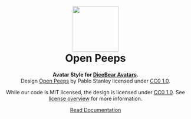 <h1 align="center"><img src="https://dicebear.com/api/open-peeps/1.svg" width="124" /> <br />Open Peeps</h1>
<p align="center">
  <strong>Avatar Style for <a href="https://dicebear.com/">DiceBear Avatars</a>.</strong><br />
  Design <a href="https://www.openpeeps.com/">Open Peeps</a> by Pablo Stanley licensed under <a href="https://creativecommons.org/publicdomain/zero/1.0/">CC0 1.0</a>.
</p>

<p align="center">
  While our code is MIT licensed, the design is licensed under
  <a href="https://creativecommons.org/publicdomain/zero/1.0/">CC0 1.0</a>. See <a href="https://dicebear.com/licenses">license overview</a>
  for more information.
</p>

<p align="center">
  <a href="https://dicebear.com/styles/open-peeps">
    Read Documentation
  </a>
</p>
